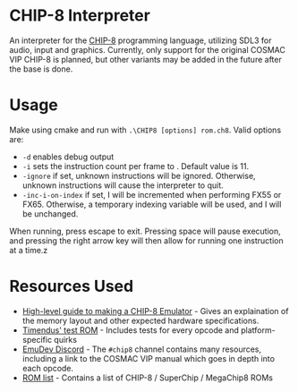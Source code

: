 # CHIP-8 Interpreter 

An interpreter for the [CHIP-8](https://en.wikipedia.org/wiki/CHIP-8) programming language, utilizing SDL3 for audio, input and graphics. Currently, only support for the original COSMAC VIP CHIP-8 is planned, but other variants may be added in the future after the base is done.

# Usage

Make using cmake and run with `.\CHIP8 [options] rom.ch8`. Valid options are:
- `-d` enables debug output
- `-i` <ipf> sets the instruction count per frame to <ipf>. Default value is 11. 
- `-ignore` if set, unknown instructions will be ignored. Otherwise, unknown instructions will cause the interpreter to quit.
- `-inc-i-on-index` if set, I will be incremented when performing FX55 or FX65. Otherwise, a temporary indexing variable will be used, and I will be unchanged.   

When running, press escape to exit. Pressing space will pause execution, and pressing the right arrow key will then allow for running one instruction at a time.z 

# Resources Used
- [High-level guide to making a CHIP-8 Emulator](https://tobiasvl.github.io/blog/write-a-chip-8-emulator/) - Gives an explaination of the memory layout and other expected hardware specifications. 
- [Timendus' test ROM](https://github.com/Timendus/chip8-test-suite) - Includes tests for every opcode and platform-specific quirks
- [EmuDev Discord](https://discord.gg/dkmJAes) - The `#chip8` channel contains many resources, including a link to the COSMAC VIP manual which goes in depth into each opcode. 
- [ROM list](https://github.com/kripod/chip8-roms/) - Contains a list of CHIP-8 / SuperChip / MegaChip8 ROMs

